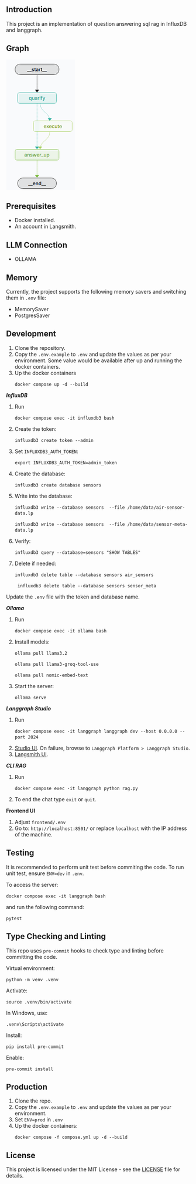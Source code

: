 ## Introduction
This project is an implementation of question answering sql rag in InfluxDB and langgraph.

## Graph
![DAG](resources/images/influxdb-rag-white.png)

## Prerequisites
- Docker installed.
- An account in Langsmith.

## LLM Connection
- OLLAMA

## Memory
Currently, the project supports the following memory savers and switching them in `.env` file:
- MemorySaver
- PostgresSaver

## Development
1. Clone the repository.
2. Copy the `.env.example` to `.env` and update the values as per your environment. Some value would be available after up and running the docker containers.
3. Up the docker containers
   ```
   docker compose up -d --build
   ```

***InfluxDB***
1. Run
   ```
   docker compose exec -it influxdb3 bash
   ```
2. Create the token:
    ```
    influxdb3 create token --admin
    ```
3. Set `INFLUXDB3_AUTH_TOKEN`:
    ```
    export INFLUXDB3_AUTH_TOKEN=admin_token
    ```
4. Create the database:
    ```
    influxdb3 create database sensors
    ```
5. Write into the database:
    ```
    influxdb3 write --database sensors  --file /home/data/air-sensor-data.lp
    ```
    ```
    influxdb3 write --database sensors  --file /home/data/sensor-meta-data.lp
    ```
6. Verify:
    ```
    influxdb3 query --database=sensors "SHOW TABLES"
    ```
7. Delete if needed:
    ```
    influxdb3 delete table --database sensors air_sensors
    ```
   ```
    influxdb3 delete table --database sensors sensor_meta
    ```
Update the `.env` file with the token and database name.

***Ollama***
1. Run
   ```
   docker compose exec -it ollama bash
   ```
2. Install models:
   ```
   ollama pull llama3.2
   ```
   ```
   ollama pull llama3-groq-tool-use
   ```
   ```
   ollama pull nomic-embed-text
   ```
3. Start the server:
   ```
   ollama serve
   ```

***Langgraph Studio***
1. Run
   ```
   docker compose exec -it langgraph langgraph dev --host 0.0.0.0 --port 2024
   ```
2. [Studio UI](https://smith.langchain.com/studio/?baseUrl=http://127.0.0.1:2024). On failure, browse to `Langgraph Platform > Langgraph Studio`.
3. [Langsmith UI](https://smith.langchain.com).

***CLI RAG***
1. Run
   ```
   docker compose exec -it langgraph python rag.py
   ```
2. To end the chat type `exit` or `quit`.

**Frontend UI**
1. Adjust `frontend/.env`
2. Go to: `http://localhost:8501/` or replace `localhost` with the IP address of the machine.

## Testing
It is recommended to perform unit test before commiting the code. To run unit test, ensure `ENV=dev` in `.env`.

To access the server:
```
docker compose exec -it langgraph bash
```
and run the following command:

```
pytest
```

## Type Checking and Linting
This repo uses `pre-commit` hooks to check type and linting before committing the code.

Virtual environment:
```
python -m venv .venv
```
Activate:
```
source .venv/bin/activate
```
In Windows, use:
```
.venv\Scripts\activate
```
Install:
```
pip install pre-commit
```
Enable:
```
pre-commit install
```

## Production
1. Clone the repo.
2. Copy the `.env.example` to `.env` and update the values as per your environment.
3. Set `ENV=prod` in `.env`
4. Up the docker containers:
   ```
   docker compose -f compose.yml up -d --build
   ```

## License
This project is licensed under the MIT License - see the [LICENSE](LICENSE) file for details.
